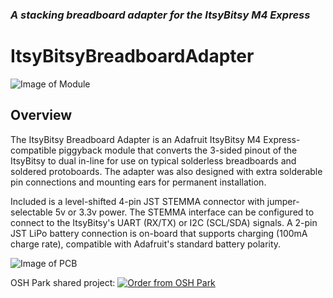 ### _A stacking breadboard adapter for the ItsyBitsy M4 Express_

# ItsyBitsyBreadboardAdapter

![Image of Module](https://github.com/CedarGroveStudios/ItsyBitsyBreadboardAdapter/blob/master/photos/ItsyBitsy_breadboard_social.png)

## Overview
The ItsyBitsy Breadboard Adapter is an Adafruit ItsyBitsy M4 Express-compatible piggyback module that converts the 3-sided pinout of the ItsyBitsy to dual in-line for use on typical solderless breadboards and soldered protoboards. The adapter was also designed with extra solderable pin connections and mounting ears for permanent installation.

Included is a level-shifted 4-pin JST STEMMA connector with jumper-selectable 5v or 3.3v power. The STEMMA interface can be configured to connect to the ItsyBitsy's UART (RX/TX) or I2C (SCL/SDA) signals. A 2-pin JST LiPo battery connection is on-board that supports charging (100mA charge rate), compatible with Adafruit's standard battery polarity.

![Image of PCB](https://github.com/CedarGroveStudios/ItsyBitsyBreadboardAdapter/blob/master/photos/ItsyBitsy_breadboard_PCB_combo_wide.png)

OSH Park shared project: <a href="https://oshpark.com/shared_projects/072sn1iA"><img src="https://oshpark.com/assets/badge-5b7ec47045b78aef6eb9d83b3bac6b1920de805e9a0c227658eac6e19a045b9c.png" alt="Order from OSH Park"></img></a>

